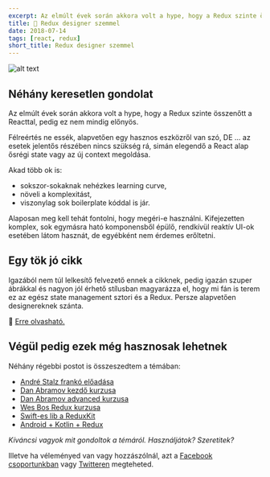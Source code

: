 ```yaml
---
excerpt: Az elmúlt évek során akkora volt a hype, hogy a Redux szinte összenőtt a Reacttal. De ez nem mindig jó.
title: 🎨 Redux designer szemmel
date: 2018-07-14
tags: [react, redux]
short_title: Redux designer szemmel
---
```


![alt text](https://appcraft.hu/assets/img/redux-designer-01.png)

## Néhány keresetlen gondolat

Az elmúlt évek során akkora volt a hype, hogy a Redux szinte összenőtt a Reacttal, pedig ez nem mindig előnyös.

Félreértés ne essék, alapvetően egy hasznos eszközről van szó, DE ... az esetek jelentős részében nincs szükség rá, simán elegendő a React alap ősrégi state vagy az új context megoldása.

Akad több ok is:
- sokszor-sokaknak nehézkes learning curve,
- növeli a komplexitást,
- viszonylag sok boilerplate kóddal is jár.

Alaposan meg kell tehát fontolni, hogy megéri-e használni. Kifejezetten komplex, sok egymásra ható komponensből épülő, rendkívül reaktív UI-ok esetében látom hasznát, de egyébként nem érdemes erőltetni.

## Egy tök jó cikk

Igazából nem túl lelkesítő felvezető ennek a cikknek, pedig igazán szuper ábrákkal és nagyon jól érhető stílusban magyarázza el, hogy mi fán is terem ez az egész state management sztori és a Redux. Persze alapvetően designereknek szánta.

🔖 [Erre olvasható.](http://bit.ly/redux-designers-guide)

## Végül pedig ezek még hasznosak lehetnek

Néhány régebbi postot is összeszedtem a témában:
- [André Stalz frankó előadása](http://bit.ly/29Skacu)
- [Dan Abramov kezdő kurzusa](http://bit.ly/1SVqVHe)
- [Dan Abramov advanced kurzusa](http://bit.ly/29HzB45)
- [Wes Bos Redux kurzusa](http://bit.ly/1TTT3PQ)
- [Swift-es lib a ReduxKit](http://bit.ly/29G8r12)
- [Android + Kotlin + Redux](http://bit.ly/2a23CNI)

*Kíváncsi vagyok mit gondoltok a témáról. Használjátok? Szeretitek?*

Illetve ha véleményed van vagy hozzászólnál, azt a [Facebook csoportunkban](http://bit.ly/acfb-okr) vagy [Twitteren](http://bit.ly/actw-okr) megteheted.

